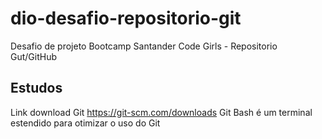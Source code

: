 # dio-desafio-repositorio-git
Desafio de projeto Bootcamp Santander Code Girls - Repositorio Gut/GitHub
## Estudos ##
Link download Git https://git-scm.com/downloads
Git Bash é um terminal estendido para otimizar o uso do Git
